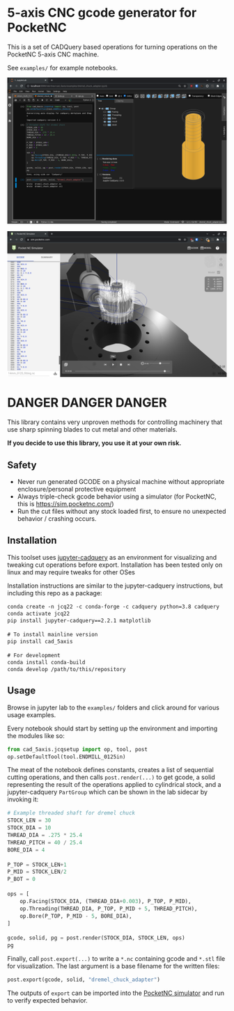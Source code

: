 # 5-axis CNC gcode generator for PocketNC

This is a set of CADQuery based operations for turning operations on the PocketNC 5-axis CNC machine.

See `examples/` for example notebooks.

![lab image](https://github.com/smartin015/5axis_cad/raw/main/docs/lab_demo.png)

![simulation image](https://github.com/smartin015/5axis_cad/raw/main/docs/sim_demo.png)

# DANGER DANGER DANGER

This library contains very unproven methods for controlling machinery that use sharp spinning blades to cut metal and other materials.

**If you decide to use this library, you use it at your own risk.**

## Safety

* Never run generated GCODE on a physical machine without appropriate enclosure/personal protective equipment
* Always triple-check gcode behavior using a simulator (for PocketNC, this is https://sim.pocketnc.com/)
* Run the cut files without any stock loaded first, to ensure no unexpected behavior / crashing occurs.

## Installation

This toolset uses [jupyter-cadquery](https://github.com/bernhard-42/jupyter-cadquery) as an environment for
visualizing and tweaking cut operations before export. Installation has been tested only on linux and may require tweaks for other OSes

Installation instructions are similar to the jupyter-cadquery instructions, but including this repo as a package:

```shell
conda create -n jcq22 -c conda-forge -c cadquery python=3.8 cadquery
conda activate jcq22
pip install jupyter-cadquery==2.2.1 matplotlib

# To install mainline version
pip install cad_5axis

# For development
conda install conda-build 
conda develop /path/to/this/repository
```

## Usage

Browse in jupyter lab to the `examples/` folders and click around for various usage examples.

Every notebook should start by setting up the environment and importing the modules like so:

```python
from cad_5axis.jcqsetup import op, tool, post
op.setDefaultTool(tool.ENDMILL_0125in)
```

The meat of the notebook defines constants, creates a list of sequential cutting operations, and then calls `post.render(...)` to 
get gcode, a solid representing the result of the operations applied to cylindrical stock, and a jupyter-cadquery `PartGroup` which
can be shown in the lab sidecar by invoking it:

```python
# Example threaded shaft for dremel chuck
STOCK_LEN = 30
STOCK_DIA = 10
THREAD_DIA = .275 * 25.4
THREAD_PITCH = 40 / 25.4
BORE_DIA = 4

P_TOP = STOCK_LEN+1
P_MID = STOCK_LEN/2
P_BOT = 0

ops = [
    op.Facing(STOCK_DIA, (THREAD_DIA+0.003), P_TOP, P_MID),
    op.Threading(THREAD_DIA, P_TOP, P_MID + 5, THREAD_PITCH),
    op.Bore(P_TOP, P_MID - 5, BORE_DIA),
]

gcode, solid, pg = post.render(STOCK_DIA, STOCK_LEN, ops)
pg
```

Finally, call `post.export(...)` to write a `*.nc` containing gcode and `*.stl` file for visualization. The last argument is a base filename
for the written files:

```python
post.export(gcode, solid, "dremel_chuck_adapter")
```

The outputs of `export` can be imported into the [PocketNC simulator](http://sim.pocketnc.com) and run to verify expected behavior.
